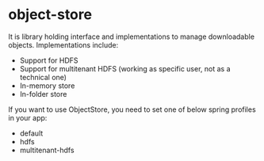 object-store
=========

It is library holding interface and implementations to manage downloadable objects.
Implementations include:
* Support for HDFS
* Support for multitenant HDFS (working as specific user, not as a technical one)
* In-memory store 
* In-folder store

If you want to use ObjectStore, you need to set one of below spring profiles in your app:
* default
* hdfs
* multitenant-hdfs
